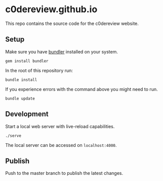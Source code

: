 # c0dereview.github.io

This repo contains the source code for the c0dereview website.

## Setup

Make sure you have [bundler](http://bundler.io/) installed on your system.

```
gem install bundler
```

In the root of this repository run:

```
bundle install
```

If you experience errors with the command above you might need to run.

```
bundle update
```

## Development

Start a local web server with live-reload capabilities.

```
./serve
```

The local server can be accessed on `localhost:4000`.

## Publish

Push to the master branch to publish the latest changes.


